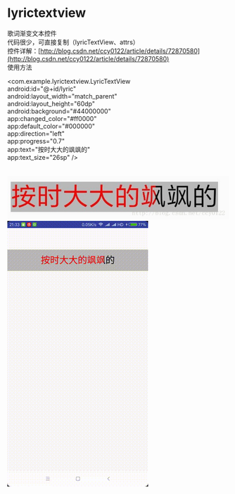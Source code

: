 # lyrictextview
歌词渐变文本控件<br/>
代码很少，可直接复制（lyricTextView、attrs）<br/>
控件详解：[http://blog.csdn.net/ccy0122/article/details/72870580](http://blog.csdn.net/ccy0122/article/details/72870580)<br/>
使用方法<br/>

   <com.example.lyrictextview.LyricTextView<br/>
        android:id="@+id/lyric"<br/>
        android:layout_width="match_parent"<br/>
        android:layout_height="60dp"<br/>
        android:background="#44000000"<br/>
        app:changed_color="#ff0000"<br/>
        app:default_color="#000000"<br/>
        app:direction="left"<br/>
        app:progress="0.7"<br/>
        app:text="按时大大的飒飒的"<br/>
        app:text_size="26sp" /><br/>
<br/>
<br/>
![image](https://github.com/CCY0122/lyrictextview/blob/master/20170605210655907.jpg)
![image](https://github.com/CCY0122/lyrictextview/blob/master/lyric.gif)
        
    
